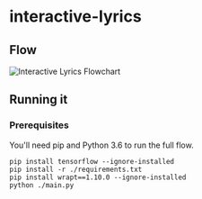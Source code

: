 # interactive-lyrics

## Flow

![Interactive Lyrics Flowchart](https://github.com/richardsavery/interactive-hiphop/raw/master/images/projectflow.png)

## Running it
### Prerequisites
You'll need pip and Python 3.6 to run the full flow.
```
pip install tensorflow --ignore-installed
pip install -r ./requirements.txt
pip install wrapt==1.10.0 --ignore-installed
python ./main.py